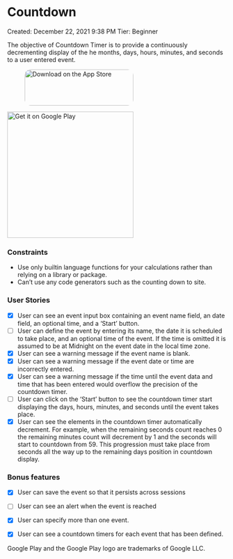 

# Countdown

Created: December 22, 2021 9:38 PM
Tier: Beginner


The objective of Countdown Timer is to provide a continuously decrementing display of the he months, days, hours, minutes, and seconds to a user entered event.

<a href="https://apps.apple.com/us/app/countdowns-chris-stayte/id1603744166?itsct=apps_box_badge&amp;itscg=30200" style="display: inline-block; overflow: hidden; border-top-left-radius: 13px; border-top-right-radius: 13px; border-bottom-right-radius: 13px; margin-left: 40px; border-bottom-left-radius: 13px; width: 250px; height: 83px;"><img src="https://tools.applemediaservices.com/api/badges/download-on-the-app-store/black/en-us?size=250x83&amp;releaseDate=1641945600&h=168d3d34b1d848b7b277d2b09c78d296" alt="Download on the App Store" style="border-top-left-radius: 13px; border-top-right-radius: 13px; border-bottom-right-radius: 13px; border-bottom-left-radius: 13px; width: 250px; height: 83px;"></a>

<a href='https://play.google.com/store/apps/details?id=com.chrisstayte.countdowns&pcampaignid=pcampaignidMKT-Other-global-all-co-prtnr-py-PartBadge-Mar2515-1'><img alt='Get it on Google Play' src='https://play.google.com/intl/en_us/badges/static/images/badges/en_badge_web_generic.png' style="width: 290px;" /></a>

  
### Constraints

- Use only builtin language functions for your calculations rather than relying on a library or package.
- Can’t use any code generators such as the counting down to site.

### **User Stories**

- [X]  User can see an event input box containing an event name field, an date field, an optional time, and a ‘Start’ button.
- [ ]  User can define the event by entering its name, the date it is scheduled to take place, and an optional time of the event. If the time is omitted it is assumed to be at Midnight on the event date in the local time zone.
- [X]  User can see a warning message if the event name is blank.
- [X]  User can see a warning message if the event date or time are incorrectly entered.
- [X]  User can see a warning message if the time until the event data and time that has been entered would overflow the precision of the countdown timer.
- [ ]  User can click on the ‘Start’ button to see the countdown timer start displaying the days, hours, minutes, and seconds until the event takes place.
- [X]  User can see the elements in the countdown timer automatically decrement. For example, when the remaining seconds count reaches 0 the remaining minutes count will decrement by 1 and the seconds will start to countdown from 59. This progression must take place from seconds all the way up to the remaining days position in countdown display.

### **Bonus features**

- [X]  User can save the event so that it persists across sessions
- [ ]  User can see an alert when the event is reached
- [X]  User can specify more than one event.
- [X]  User can see a countdown timers for each event that has been defined.



Google Play and the Google Play logo are trademarks of Google LLC.
